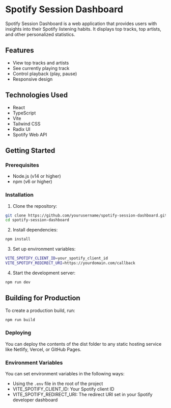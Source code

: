 # Spotify Session Dashboard

Spotify Session Dashboard is a web application that provides users with insights into their Spotify listening habits. It displays top tracks, top artists, and other personalized statistics.

## Features

- View top tracks and artists
- See currently playing track
- Control playback (play, pause)
- Responsive design

## Technologies Used

- React
- TypeScript
- Vite
- Tailwind CSS
- Radix UI
- Spotify Web API

## Getting Started

### Prerequisites

- Node.js (v14 or higher)
- npm (v6 or higher)

### Installation

1. Clone the repository:

```sh
git clone https://github.com/yourusername/spotify-session-dashboard.git
cd spotify-session-dashboard
```

2. Install dependencies:

```sh
npm install
```

3. Set up environment variables:

```sh
VITE_SPOTIFY_CLIENT_ID=your_spotify_client_id
VITE_SPOTIFY_REDIRECT_URI=https://yourdomain.com/callback
```
4. Start the development server:

```sh
npm run dev
```

## Building for Production

To create a production build, run:
```sh
npm run build
```

### Deploying 

You can deploy the contents of the dist folder to any static hosting service like Netlify, Vercel, or GitHub Pages.

### Environment Variables
You can set environment variables in the following ways:
- Using the `.env` file in the root of the project
- VITE_SPOTIFY_CLIENT_ID: Your Spotify client ID
- VITE_SPOTIFY_REDIRECT_URI: The redirect URI set in your Spotify developer dashboard
